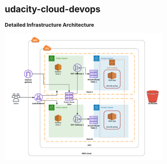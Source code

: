 # udacity-cloud-devops

### Detailed Infrastructure Architecture

![alt text][architecture]

[architecture]: https://github.com/amanbedi23/udacity-cloud-devops/blob/master/HA%20Web%20App%20Architecture%20Diagram.png "Architecture Diagram"
